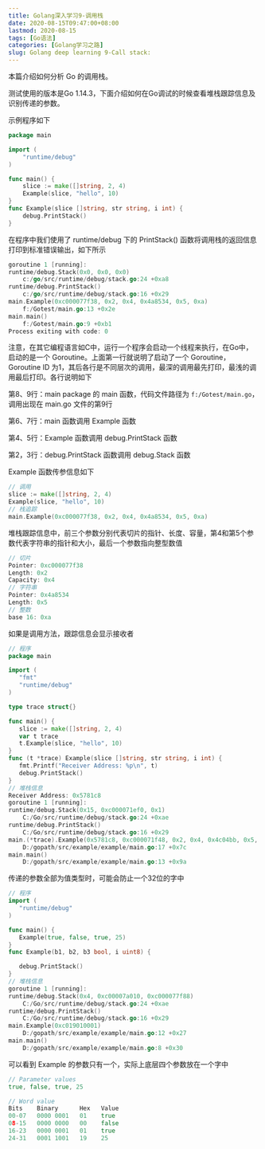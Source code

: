 ```yaml
---
title: Golang深入学习9-调用栈
date: 2020-08-15T09:47:00+08:00
lastmod: 2020-08-15
tags: [Go语法]
categories: [Golang学习之路]
slug: Golang deep learning 9-Call stack: 
---
```


本篇介绍如何分析 Go 的调用栈。

<!--more-->

测试使用的版本是Go 1.14.3，下面介绍如何在Go调试的时候查看堆栈跟踪信息及识别传递的参数。

示例程序如下

```go
package main

import (
	"runtime/debug"
)

func main() {
	slice := make([]string, 2, 4)
	Example(slice, "hello", 10)
}
func Example(slice []string, str string, i int) {
	debug.PrintStack()
}
```

在程序中我们使用了 runtime/debug 下的 PrintStack() 函数将调用栈的返回信息打印到标准错误输出，如下所示

```go
goroutine 1 [running]:
runtime/debug.Stack(0x0, 0x0, 0x0)
	c:/go/src/runtime/debug/stack.go:24 +0xa8
runtime/debug.PrintStack()
	c:/go/src/runtime/debug/stack.go:16 +0x29
main.Example(0xc000077f38, 0x2, 0x4, 0x4a8534, 0x5, 0xa)
	f:/Gotest/main.go:13 +0x2e
main.main()
	f:/Gotest/main.go:9 +0xb1
Process exiting with code: 0
```

注意，在其它编程语言如C中，运行一个程序会启动一个线程来执行，在Go中，启动的是一个 Goroutine。上面第一行就说明了启动了一个 Goroutine，Goroutine ID 为1，其后各行是不同层次的调用，最深的调用最先打印，最浅的调用最后打印。各行说明如下

第8、9行：main package 的 main 函数，代码文件路径为 `f:/Gotest/main.go`，调用出现在 main.go 文件的第9行

第6、7行：main 函数调用 Example 函数

第4、5行：Example 函数调用 debug.PrintStack 函数

第2，3行：debug.PrintStack 函数调用 debug.Stack 函数

Example 函数传参信息如下

```go
// 调用
slice := make([]string, 2, 4)
Example(slice, "hello", 10)
// 栈追踪
main.Example(0xc000077f38, 0x2, 0x4, 0x4a8534, 0x5, 0xa)
```

堆栈跟踪信息中，前三个参数分别代表切片的指针、长度、容量，第4和第5个参数代表字符串的指针和大小，最后一个参数指向整型数值

```go
// 切片
Pointer: 0xc000077f38
Length: 0x2
Capacity: 0x4
// 字符串
Pointer: 0x4a8534
Length: 0x5
// 整数
base 16: 0xa
```

如果是调用方法，跟踪信息会显示接收者

```go
// 程序
package main

import (
   "fmt"
   "runtime/debug"
)

type trace struct{}

func main() {
   slice := make([]string, 2, 4)
   var t trace
   t.Example(slice, "hello", 10)
}
func (t *trace) Example(slice []string, str string, i int) {
   fmt.Printf("Receiver Address: %p\n", t)
   debug.PrintStack()
}
// 堆栈信息
Receiver Address: 0x5781c8
goroutine 1 [running]:
runtime/debug.Stack(0x15, 0xc000071ef0, 0x1)
	C:/Go/src/runtime/debug/stack.go:24 +0xae
runtime/debug.PrintStack()
	C:/Go/src/runtime/debug/stack.go:16 +0x29
main.(*trace).Example(0x5781c8, 0xc000071f48, 0x2, 0x4, 0x4c04bb, 0x5, 0xa)
	D:/gopath/src/example/example/main.go:17 +0x7c
main.main()
	D:/gopath/src/example/example/main.go:13 +0x9a
```

传递的参数全部为值类型时，可能会防止一个32位的字中

```go
// 程序
import (
   "runtime/debug"
)

func main() {
   Example(true, false, true, 25)
}
func Example(b1, b2, b3 bool, i uint8) {

   debug.PrintStack()
}
// 堆栈信息
goroutine 1 [running]:
runtime/debug.Stack(0x4, 0xc00007a010, 0xc000077f88)
	C:/Go/src/runtime/debug/stack.go:24 +0xae
runtime/debug.PrintStack()
	C:/Go/src/runtime/debug/stack.go:16 +0x29
main.Example(0xc019010001)
	D:/gopath/src/example/example/main.go:12 +0x27
main.main()
	D:/gopath/src/example/example/main.go:8 +0x30
```

可以看到 Example 的参数只有一个，实际上底层四个参数放在一个字中

```go
// Parameter values
true, false, true, 25

// Word value
Bits    Binary      Hex   Value
00-07   0000 0001   01    true
08-15   0000 0000   00    false
16-23   0000 0001   01    true
24-31   0001 1001   19    25
```

